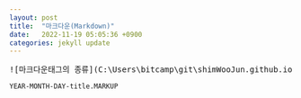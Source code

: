 ```yaml
---
layout: post
title:  "마크다운(Markdown)"
date:   2022-11-19 05:05:36 +0900
categories: jekyll update
---
```

<pre>
![마크다운태그의 종류](C:\Users\bitcamp\git\shimWooJun.github.io\assets\images\마크다운태그의종류.PNG)
</pre>

`YEAR-MONTH-DAY-title.MARKUP`